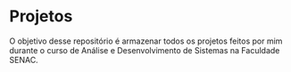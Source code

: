 # Projetos

O objetivo desse repositório é armazenar todos os projetos feitos por mim durante o curso de Análise e Desenvolvimento de Sistemas na Faculdade SENAC.
